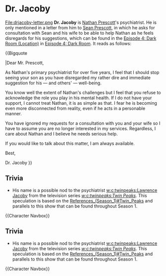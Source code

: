 #  Dr. Jacoby 

[File:drjacoby-letter.png](thumb.md)
**Dr. Jacoby** is [Nathan Prescott](nathan_prescott.md)'s psychiatrist. He is only mentioned in a letter from him to [Sean Prescott](sean_prescott.md), in which he asks for consultation with Sean and his wife to be able to help Nathan as he feels disregards for his suggestions, which can be found in the [Episode 4: Dark Room (Location)](dark_room.md) in [Episode 4: Dark Room](episode_4.md). It reads as follows:

{{Bigquote

|Dear Mr. Prescott,

As Nathan's primary psychiatrist for over five years, I feel that I should stop seeing your son as you have disregarded my rather dire and immediate suggestion for his — and others' — well-being.

You know well the extent of Nathan's challenges but I feel that you refuse to acknowledge the role you play in his mental health.
If I do not have your support, I cannot treat Nathan, it is as simple as that. I fear he is becoming even more disconnected from reality, even if he acts in a personable manner. 

You have ignored my requests for a consultation with you and your wife so I have to assume you are no longer interested in my services.
Regardless, I care about Nathan and I believe he needs serious help.

If you would like to talk about this matter, I am always available.

Best,

Dr. Jacoby
}}

##  Trivia 
* His name is a possible nod to the psychiatrist [w:c:twinpeaks:Lawrence Jacoby](dr__lawrence_jacoby.md) from the television series *[w:c:twinpeaks:Twin Peaks](twin_peaks.md)*. This speculation is based on the [References_(Season_1)#Twin_Peaks](references.md) and parallels to this show that can be found throughout Season 1.

{{Character Navbox}}

##  Trivia 
* His name is a possible nod to the psychiatrist [w:c:twinpeaks:Lawrence Jacoby](dr__lawrence_jacoby.md) from the television series *[w:c:twinpeaks:Twin Peaks](twin_peaks.md)*. This speculation is based on the [References_(Season_1)#Twin_Peaks](references.md) and parallels to this show that can be found throughout Season 1.

{{Character Navbox}}

